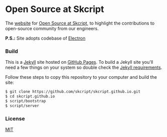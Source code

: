 # Open Source at Skcript

The [website](http://skcript.github.io) for [Open Source at Skcript](https://github.com/skcript/skcript.github.io), to highlight the contributions to open-source community from our engineers.

**P.S.:** Site adopts codebase of [Electron](https://github.com/atom/electron.atom.io)

### Build

This is a [Jekyll](http://jekyllrb.com) site hosted on [GitHub Pages](http://pages.github.com). To build a Jekyll site you'll need a few things on your system so double check the [Jekyll requirements](http://jekyllrb.com/docs/installation/#requirements).

Follow these steps to copy this repository to your computer and build the site:

```bash
$ git clone https://github.com/skcript/skcript.github.io.git
$ cd skcript.github.io
$ script/bootstrap
$ script/server
```

### License

[MIT](license.md)
